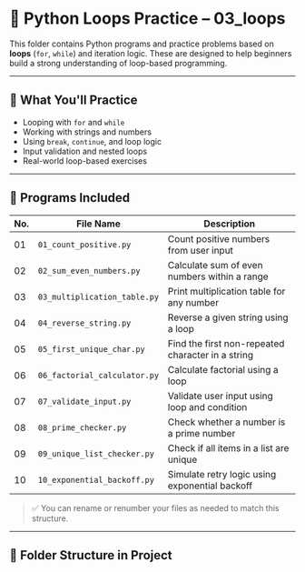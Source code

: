 # 🔁 Python Loops Practice – 03_loops

This folder contains Python programs and practice problems based on **loops** (`for`, `while`) and iteration logic. These are designed to help beginners build a strong understanding of loop-based programming.

---

## 🧠 What You'll Practice

- Looping with `for` and `while`
- Working with strings and numbers
- Using `break`, `continue`, and loop logic
- Input validation and nested loops
- Real-world loop-based exercises

---

## 📘 Programs Included

| No. | File Name                        | Description                                        |
|-----|----------------------------------|----------------------------------------------------|
| 01  | `01_count_positive.py`           | Count positive numbers from user input             |
| 02  | `02_sum_even_numbers.py`         | Calculate sum of even numbers within a range       |
| 03  | `03_multiplication_table.py`     | Print multiplication table for any number          |
| 04  | `04_reverse_string.py`           | Reverse a given string using a loop                |
| 05  | `05_first_unique_char.py`        | Find the first non-repeated character in a string  |
| 06  | `06_factorial_calculator.py`     | Calculate factorial using a loop                   |
| 07  | `07_validate_input.py`           | Validate user input using loop and condition       |
| 08  | `08_prime_checker.py`            | Check whether a number is a prime number           |
| 09  | `09_unique_list_checker.py`      | Check if all items in a list are unique            |
| 10  | `10_exponential_backoff.py`      | Simulate retry logic using exponential backoff     |

> ✅ You can rename or renumber your files as needed to match this structure.

---

## 🚀 Folder Structure in Project
